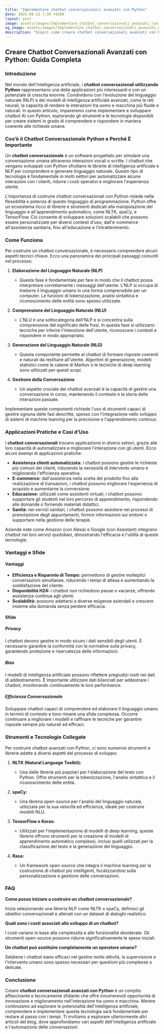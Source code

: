 ```yaml
---
title: "Implementare chatbot conversazionali avanzati con Python"
date: 2025-08-23 7:30 +0200
layout: post
image: assets/images/Implementare_chatbot_conversazionali_avanzati_con_Python.jpg
og_image: assets/images/Implementare_chatbot_conversazionali_avanzati_con_Python.jpg
description: "Scopri come creare chatbot conversazionali avanzati con Python: segui il nostro tutorial e padroneggia lo sviluppo NLP e automazione delle conversazioni."
---
```


## Creare Chatbot Conversazionali Avanzati con Python: Guida Completa

### Introduzione

Nel mondo dell'intelligenza artificiale, i **chatbot conversazionali utilizzando Python** rappresentano una delle applicazioni più interessanti e con un potenziale di crescita enorme. Condividono con l'evoluzione del linguaggio naturale (NLP) e dei modelli di intelligenza artificiale avanzati, come le reti neurali, la capacità di rendere le interazioni tra uomo e macchina più fluide e naturali. In questo articolo, impareremo come implementare e sviluppare chatbot AI con Python, esplorando gli strumenti e le tecnologie disponibili per creare sistemi in grado di comprendere e rispondere in maniera coerente alle richieste umane.

### Cos’è il Chatbot Conversazionale Python e Perché È Importante

Un **chatbot conversazionale** è un software progettato per simulare una conversazione umana attraverso interazioni vocali o scritte. I chatbot che vengano sviluppati con Python sfruttano le librerie di intelligenza artificiale e NLP per comprendere e generare linguaggio naturale. Questo tipo di tecnologia è fondamentale in molti settori per automatizzare alcune interazioni con i clienti, ridurre i costi operativi e migliorare l'esperienza utente.

L'importanza di costruire chatbot conversazionali con Python risiede nella flessibilità e potenza di questo linguaggio di programmazione. Python offre un ecosistema ricco di librerie e strumenti dedicati alla manipolazione del linguaggio e all'apprendimento automatico, come NLTK, spaCy, e TensorFlow. Ciò consente di sviluppare soluzioni scalabili che possono essere personalizzate per diversi contesti d'uso, dall'e-commerce all'assistenza sanitaria, fino all'educazione e l'intrattenimento.

### Come Funziona

Per costruire un chatbot conversazionale, è necessario comprendere alcuni aspetti tecnici chiave. Ecco una panoramica dei principali passaggi coinvolti nel processo:

1. **Elaborazione del Linguaggio Naturale (NLP)**
   - Questa fase è fondamentale per fare in modo che il chatbot possa interpretare correttamente i messaggi dell'utente. L'NLP si occupa di tradurre il linguaggio umano in una forma comprensibile per un computer. Le funzioni di tokenizzazione, analisi sintattica e riconoscimento delle entità sono spesso utilizzate.

2. **Comprensione del Linguaggio Naturale (NLU)**
   - L'NLU è una sottocategoria dell'NLP e si concentra sulla comprensione del significato delle frasi. In questa fase si utilizzano tecniche per inferire l'intenzione dell'utente, riconoscere i contesti e rispondere in modo appropriato.

3. **Generazione del Linguaggio Naturale (NLG)**
   - Questa componente permette al chatbot di formare risposte coerenti e naturali da restituire all'utente. Algoritmi di generazione, modelli statistici come le catene di Markov o le tecniche di deep learning sono utilizzati per questi scopi.

4. **Gestione della Conversazione**
   - Un aspetto cruciale dei chatbot avanzati è la capacità di gestire una conversazione in corso, mantenendo il contesto e la storia delle interazioni passate.

Implementare queste componenti richiede l'uso di strumenti capaci di gestire ognuna delle fasi descritte, spesso con l'integrazione nello sviluppo di sistemi di machine learning per la precisione e l'apprendimento continuo.

### Applicazioni Pratiche e Casi d’Uso

I **chatbot conversazionali** trovano applicazione in diversi settori, grazie alle loro capacità di automatizzare e migliorare l'interazione con gli utenti. Ecco alcuni esempi di applicazioni pratiche:

- **Assistenza clienti automatizzata:** i chatbot possono gestire le richieste più comuni dei clienti, riducendo la necessità di intervento umano e migliorando l'efficienza operativa.
- **E-commerce:** dall'assistenza nella scelta del prodotto fino alla realizzazione di transazioni, i chatbot possono migliorare l'esperienza di acquisto e aumentarne la conversione.
- **Educazione:** utilizzati come assistenti virtuali, i chatbot possono supportare gli studenti nel loro percorso di apprendimento, rispondendo alle domande o fornendo materiali didattici.
- **Sanità:** nei servizi sanitari, i chatbot possono assistere nei processi di prenotazione degli appuntamenti, fornire informazioni sui sintomi o supportare nella gestione delle terapie.
  
Aziende note come Amazon (con Alexa) e Google (con Assistant) integrano chatbot nei loro servizi quotidiani, dimostrando l'efficacia e l'utilità di queste tecnologie.

### Vantaggi e Sfide

#### Vantaggi

- **Efficienza e Risparmio di Tempo:** permettono di gestire molteplici conversazioni simultanee, riducendo i tempi di attesa e aumentando la soddisfazione del cliente.
- **Disponibilità H24:** i chatbot non richiedono pause o vacanze, offrendo assistenza continua agli utenti.
- **Scalabilità:** possono adattarsi a diverse esigenze aziendali e crescere insieme alla domanda senza perdere efficacia.

#### Sfide

##### Privacy

I chatbot devono gestire in modo sicuro i dati sensibili degli utenti. È necessario garantire la conformità con le normative sulla privacy, garantendo protezione e riservatezza delle informazioni.

##### Bias

I modelli di intelligenza artificiale possono riflettere pregiudizi insiti nei dati di addestramento. È importante utilizzare dati bilanciati per addestrare i chatbot, monitorando continuamente le loro performance.

##### Efficienza Conversazionale

Sviluppare chatbot capaci di comprendere ed elaborare il linguaggio umano in termini di contesto e tono rimane una sfida complessa. Occorre continuare a migliorare i modelli e raffinare le tecniche per garantire risposte sempre più naturali ed efficaci.

### Strumenti e Tecnologie Collegate

Per costruire chatbot avanzati con Python, ci sono numerosi strumenti e librerie adatte a diversi aspetti del processo di sviluppo:

1. **NLTK (Natural Language Toolkit):**
   - Una delle librerie più popolari per l'elaborazione del testo con Python. Offre strumenti per la tokenizzazione, l'analisi sintattica e il riconoscimento delle entità.

2. **spaCy:**
   - Una libreria open-source per l'analisi del linguaggio naturale, utilizzata per la sua velocità ed efficienza, ideale per costruire modelli NLU.

3. **TensorFlow e Keras:**
   - Utilizzati per l'implementazione di modelli di deep learning, queste librerie offrono strumenti per la creazione di modelli di apprendimento automatico complessi, inclusi quelli utilizzati per la classificazione del testo e la generazione del linguaggio.

4. **Rasa:**
   - Un framework open-source che integra il machine learning per la costruzione di chatbot più intelligenti, focalizzandosi sulla personalizzazione e gestione delle conversazioni.

### FAQ

**Come posso iniziare a costruire un chatbot conversazionale?**

Inizia selezionando una libreria NLP come NLTK o spaCy, definisci gli obiettivi conversazionali e allenati con un dataset di dialoghi realistico.

**Quali sono i costi associati allo sviluppo di un chatbot?**

I costi variano in base alla complessità e alle funzionalità desiderate. Gli strumenti open-source possono ridurre significativamente le spese iniziali.

**Un chatbot può sostituire completamente un operatore umano?**

Sebbene i chatbot siano efficaci nel gestire molte attività, la supervisione e l'intervento umano sono spesso necessari per questioni più complesse o delicate.

### Conclusione

Creare **chatbot conversazionali avanzati con Python** è un compito affascinante e tecnicamente sfidante che offre innumerevoli opportunità di innovazione e miglioramento nell'interazione tra uomo e macchina. Mentre continuiamo ad esplorare le potenzialità dell'intelligenza artificiale, comprendere e implementare questa tecnologia sarà fondamentale per restare al passo con i tempi. Ti invitiamo a esplorare ulteriormente altri articoli del blog, dove approfondiamo vari aspetti dell'intelligenza artificiale e l'automazione delle conversazioni.